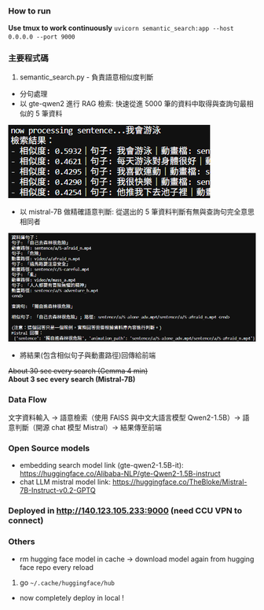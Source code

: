 ### How to run
**Use tmux to work continuously**
`uvicorn semantic_search:app --host 0.0.0.0 --port 9000`

### 主要程式碼
1. semantic_search.py - 負責語意相似度判斷
+ 分句處理
+ 以 gte-qwen2 進行 RAG 檢索: 快速從進 5000 筆的資料中取得與查詢句最相似的 5 筆資料  

![](gte-qwen_search_result.png)

+ 以 mistral-7B 做精確語意判斷: 從選出的 5 筆資料判斷有無與查詢句完全意思相同者  

![](mistral_determine_result.png)  

+ 將結果(包含相似句子與動畫路徑)回傳給前端   

~~About 30 sec every search (Gemma 4 min)~~  
**About 3 sec every search (Mistral-7B)**

### Data Flow  
文字資料輸入 -> 語意檢索（使用 FAISS 與中文大語言模型 Qwen2-1.5B）-> 語意判斷（開源 chat 模型 Mistral）-> 結果傳至前端

### Open Source models
+ embedding search model link (gte-qwen2-1.5B-it): https://huggingface.co/Alibaba-NLP/gte-Qwen2-1.5B-instruct
+ chat LLM mistral model link: https://huggingface.co/TheBloke/Mistral-7B-Instruct-v0.2-GPTQ

### Deployed in http://140.123.105.233:9000 (need CCU VPN to connect)

### Others
+ rm hugging face model in cache -> download model again from hugging face repo every reload
 1. go `~/.cache/huggingface/hub`
 
+ now completely deploy in local !
